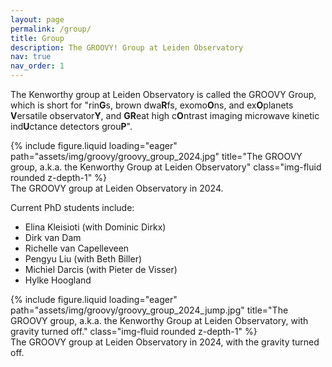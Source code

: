 ```yaml
---
layout: page
permalink: /group/
title: Group
description: The GROOVY! Group at Leiden Observatory
nav: true
nav_order: 1
---
```


The Kenworthy group at Leiden Observatory is called the GROOVY Group, which is short for "rin<b>G</b>s, brown dwa<b>R</b>fs, exomo<b>O</b>ns, and ex<b>O</b>planets <b>V</b>ersatile observator<b>Y</b>, and <b>GR</b>eat high c<b>O</b>ntrast imaging microwave kinetic ind<b>U</b>ctance detectors grou<b>P</b>".

<div class="row">
    <div class="col-sm mt-3 mt-md-0">
        {% include figure.liquid loading="eager" path="assets/img/groovy/groovy_group_2024.jpg" title="The GROOVY group, a.k.a. the Kenworthy Group at Leiden Observatory" class="img-fluid rounded z-depth-1" %}
    </div>
</div>
<div class="caption">
    The GROOVY group at Leiden Observatory in 2024.
</div>

Current PhD students include:

* Elina Kleisioti (with Dominic Dirkx)
* Dirk van Dam
* Richelle van Capelleveen
* Pengyu Liu (with Beth Biller)
* Michiel Darcis (with Pieter de Visser)
* Hylke Hoogland


<div class="row">
    <div class="col-sm mt-3 mt-md-0">
        {% include figure.liquid loading="eager" path="assets/img/groovy/groovy_group_2024_jump.jpg" title="The GROOVY group, a.k.a. the Kenworthy Group at Leiden Observatory, with gravity turned off." class="img-fluid rounded z-depth-1" %}
    </div>
</div>
<div class="caption">
    The GROOVY group at Leiden Observatory in 2024, with the gravity turned off.
</div>
